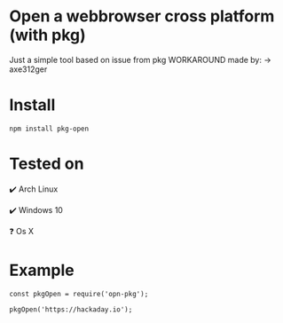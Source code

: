 # Open a webbrowser cross platform (with pkg)

Just a simple tool based on issue from pkg WORKAROUND made by: -> axe312ger


# Install

``` npm install pkg-open ```


# Tested on

:heavy_check_mark: Arch Linux

:heavy_check_mark: Windows 10

:question: Os X

# Example

```
const pkgOpen = require('opn-pkg');

pkgOpen('https://hackaday.io');

```